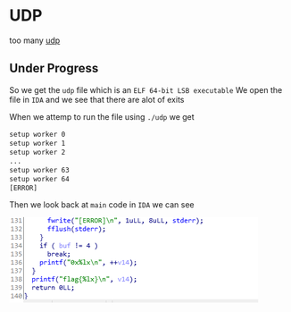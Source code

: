 # UDP

too many [udp]()

## Under Progress

So we get the `udp` file which is an `ELF 64-bit LSB executable`
We open the file in `IDA` and we see that there are alot of exits

When we attemp to run the file using `./udp` we get

```
setup worker 0
setup worker 1
setup worker 2
...
setup worker 63
setup worker 64
[ERROR]
```

Then we look back at `main` code in `IDA` we can see

![1](https://github.com/GHAFRI/Writeups/blob/master/Reversing/0CTF%202018%20Quals/1.png)


